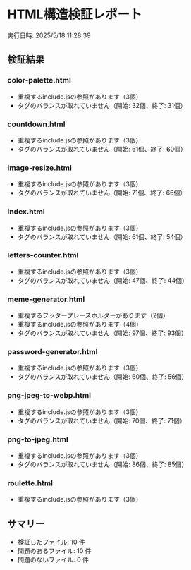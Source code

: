 # HTML構造検証レポート

実行日時: 2025/5/18 11:28:39

## 検証結果

### color-palette.html
- 重複するinclude.jsの参照があります（3個）
- タグのバランスが取れていません（開始: 32個、終了: 31個）

### countdown.html
- 重複するinclude.jsの参照があります（3個）
- タグのバランスが取れていません（開始: 61個、終了: 60個）

### image-resize.html
- 重複するinclude.jsの参照があります（3個）
- タグのバランスが取れていません（開始: 71個、終了: 66個）

### index.html
- 重複するinclude.jsの参照があります（3個）
- タグのバランスが取れていません（開始: 61個、終了: 54個）

### letters-counter.html
- 重複するinclude.jsの参照があります（3個）
- タグのバランスが取れていません（開始: 47個、終了: 44個）

### meme-generator.html
- 重複するフッタープレースホルダーがあります（2個）
- 重複するinclude.jsの参照があります（4個）
- タグのバランスが取れていません（開始: 97個、終了: 93個）

### password-generator.html
- 重複するinclude.jsの参照があります（3個）
- タグのバランスが取れていません（開始: 60個、終了: 56個）

### png-jpeg-to-webp.html
- 重複するinclude.jsの参照があります（3個）
- タグのバランスが取れていません（開始: 70個、終了: 71個）

### png-to-jpeg.html
- 重複するinclude.jsの参照があります（3個）
- タグのバランスが取れていません（開始: 86個、終了: 85個）

### roulette.html
- 重複するinclude.jsの参照があります（3個）

## サマリー
- 検証したファイル: 10 件
- 問題のあるファイル: 10 件
- 問題のないファイル: 0 件

